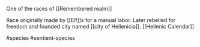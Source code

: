 One of the races of [[Remembered realm]]

Race originally made by [[Elf]]s for a manual labor.
Later rebelled for freedom and founded city named [[city of Hellenicia]]. [[Hellenic Calendar]]

#species #sentient-species